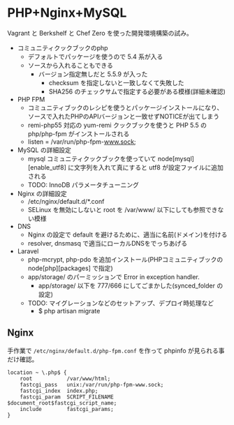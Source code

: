 PHP+Nginx+MySQL
===============


Vagrant と Berkshelf と Chef Zero を使った開発環境構築の試み。

- コミュニティクックブックのphp
  - デフォルトでパッケージを使うので 5.4 系が入る
  - ソースから入れることもできる
    - バージョン指定無しだと 5.5.9 が入った
      - checksum を指定しないと一致しなくて失敗した
      - SHA256 のチェックサムで指定する必要がある模様(詳細未確認)
- PHP FPM
  - コミュニティブックのレシピを使うとパッケージインストールになり、ソースで入れたPHPのAPIバージョンと一致せずNOTICEが出てしまう
  - remi-php55 対応の yum-remi クックブックを使うと PHP 5.5 の php/php-fpm がインストールされる
  - listen = /var/run/php-fpm-www.sock;
- MySQL の詳細設定
  - mysql コミュニティクックブックを使っていて node[mysql][enable_utf8] に文字列を入れて真にすると utf8 が設定ファイルに追加される
  - TODO: InnoDB パラメータチューニング
- Nginx の詳細設定
  - /etc/nginx/default.d/*.conf
  - SELinux を無効にしないと root を /var/www/ 以下にしても参照できない模様
- DNS
  - Nginx の設定で default を避けるために、適当に名前(ドメイン)を付ける
  - resolver, dnsmasq で適当にローカルDNSをでっちあげる
- Laravel
  - php-mcrypt, php-pdo を追加インストール(PHPコミュニティブックの node[php][packages] で指定)
  - app/storage/ のパーミッションで Error in exception handler.
    - app/storage/ 以下を 777/666 にしてごまかした(synced_folder の設定)
  - TODO: マイグレーションなどのセットアップ、デプロイ時処理など
    - $ php artisan migrate

## Nginx ##

手作業で `/etc/nginx/default.d/php-fpm.conf` を作って phpinfo が見られる事だけ確認。
```
location ~ \.php$ {
    root           /var/www/html;
    fastcgi_pass   unix:/var/run/php-fpm-www.sock;
    fastcgi_index  index.php;
    fastcgi_param  SCRIPT_FILENAME  $document_root$fastcgi_script_name;
    include        fastcgi_params;
}
```
